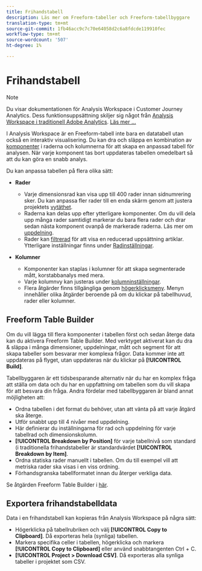 ```yaml
---
title: Frihandstabell
description: Läs mer om Freeform-tabeller och Freeform-tabellbyggare
translation-type: tm+mt
source-git-commit: 1fb46acc9c7c70e64058d2c6a8fdcde119910fec
workflow-type: tm+mt
source-wordcount: '507'
ht-degree: 1%

---
```



# Frihandstabell

>[!NOTE]
>
>Du visar dokumentationen för Analysis Workspace i Customer Journey Analytics. Dess funktionsuppsättning skiljer sig något från [Analysis Workspace i traditionell Adobe Analytics](https://docs.adobe.com/content/help/en/analytics/analyze/analysis-workspace/home.html). [Läs mer …](/help/getting-started/cja-aa.md)

I Analysis Workspace är en Freeform-tabell inte bara en datatabell utan också en interaktiv visualisering. Du kan dra och släppa en kombination av [komponenter](/help/components/overview.md) i raderna och kolumnerna för att skapa en anpassad tabell för analysen. När varje komponent tas bort uppdateras tabellen omedelbart så att du kan göra en snabb analys.

Du kan anpassa tabellen på flera olika sätt:

* **Rader**
   * Varje dimensionsrad kan visa upp till 400 rader innan sidnumrering sker. Du kan anpassa fler rader till en enda skärm genom att justera projektets [vytäthet](/help/analysis-workspace/build-workspace-project/view-density.md).
   * Raderna kan delas upp efter ytterligare komponenter. Om du vill dela upp många rader samtidigt markerar du bara flera rader och drar sedan nästa komponent ovanpå de markerade raderna. Läs mer om [uppdelning](/help/components/dimensions/t-breakdown-fa.md).
   * Rader kan [filtrerad](/help/analysis-workspace/build-workspace-project/pagination-filtering-sorting.md) för att visa en reducerad uppsättning artiklar. Ytterligare inställningar finns under [Radinställningar](/help/analysis-workspace/build-workspace-project/column-row-settings/table-settings.md).

* **Kolumner**
   * Komponenter kan staplas i kolumner för att skapa segmenterade mått, korstabbanalys med mera.
   * Varje kolumnvy kan justeras under [kolumninställningar](/help/analysis-workspace/build-workspace-project/column-row-settings/column-settings.md).
   * Flera åtgärder finns tillgängliga genom [högerklicksmeny](https://docs.adobe.com/content/help/en/analytics-learn/tutorials/analysis-workspace/building-freeform-tables/using-the-right-click-menu.html). Menyn innehåller olika åtgärder beroende på om du klickar på tabellhuvud, rader eller kolumner.

## Freeform Table Builder

Om du vill lägga till flera komponenter i tabellen först och sedan återge data kan du aktivera Freeform Table Builder. Med verktyget aktiverat kan du dra &amp; släppa i många dimensioner, uppdelningar, mått och segment för att skapa tabeller som besvarar mer komplexa frågor. Data kommer inte att uppdateras på flyget, utan uppdateras när du klickar på **[!UICONTROL Build]**.

Tabellbyggaren är ett tidsbesparande alternativ när du har en komplex fråga att ställa om data och du har en uppfattning om tabellen som du vill skapa för att besvara din fråga. Andra fördelar med tabellbyggaren är bland annat möjligheten att:

* Ordna tabellen i det format du behöver, utan att vänta på att varje åtgärd ska återge.
* Utför snabbt upp till 4 nivåer med uppdelning.
* Här definierar du inställningarna för rad och uppdelning för varje tabellrad och dimensionskolumn.
* **[!UICONTROL Breakdown by Position]** för varje tabellnivå som standard (i traditionella frihandstabeller är standardvärdet **[!UICONTROL Breakdown by Item]**.
* Ordna statiska rader manuellt i tabellen. Om du till exempel vill att metriska rader ska visas i en viss ordning.
* Förhandsgranska tabellformatet innan du återger verkliga data.

Se åtgärden Freeform Table Builder i [här](https://youtu.be/GUMWiJAmMGI).

## Exportera frihandstabelldata

Data i en frihandstabell kan kopieras från Analysis Workspace på några sätt:

* Högerklicka på tabellrubriken och välj **[!UICONTROL Copy to Clipboard]**. Då exporteras hela (synliga) tabellen.
* Markera specifika celler i tabellen, högerklicka och markera **[!UICONTROL Copy to Clipboard]** eller använd snabbtangenten Ctrl + C.
* **[!UICONTROL Project > Download CSV]**. Då exporteras alla synliga tabeller i projektet som CSV.
